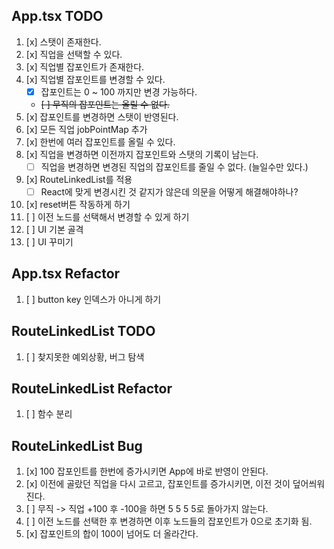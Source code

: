 ## App.tsx TODO

1. [x] 스탯이 존재한다.
2. [x] 직업을 선택할 수 있다.
3. [x] 직업별 잡포인트가 존재한다.
4. [x] 직업별 잡포인트를 변경할 수 있다.
   - [x] 잡포인트는 0 ~ 100 까지만 변경 가능하다.
   - ~~[ ] 무직의 잡포인트는 올릴 수 없다.~~
5. [x] 잡포인트를 변경하면 스탯이 반영된다.
6. [x] 모든 직업 jobPointMap 추가
7. [x] 한번에 여러 잡포인트를 올릴 수 있다.
8. [x] 직업을 변경하면 이전까지 잡포인트와 스탯의 기록이 남는다.
   - [ ] 직업을 변경하면 변경된 직업의 잡포인트를 줄일 수 없다. (늘일수만 있다.)
9. [x] RouteLinkedList를 적용
   - [ ] React에 맞게 변경시킨 것 같지가 않은데 의문을 어떻게 해결해야하나?
10. [x] reset버튼 작동하게 하기
11. [ ] 이전 노드를 선택해서 변경할 수 있게 하기
12. [ ] UI 기본 골격
13. [ ] UI 꾸미기

## App.tsx Refactor

1. [ ] button key 인덱스가 아니게 하기

## RouteLinkedList TODO

1. [ ] 찾지못한 예외상황, 버그 탐색

## RouteLinkedList Refactor

1. [ ] 함수 분리

## RouteLinkedList Bug

1. [x] 100 잡포인트를 한번에 증가시키면 App에 바로 반영이 안된다.
2. [x] 이전에 골랐던 직업을 다시 고르고, 잡포인트를 증가시키면, 이전 것이 덮어씌워진다.
3. [ ] 무직 -> 직업 +100 후 -100을 하면 5 5 5 5로 돌아가지 않는다.
4. [ ] 이전 노드를 선택한 후 변경하면 이후 노드들의 잡포인트가 0으로 초기화 됨.
5. [x] 잡포인트의 합이 100이 넘어도 더 올라간다.
